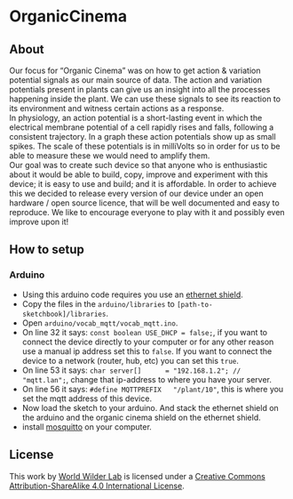# OrganicCinema

## About
Our focus for “Organic Cinema” was on how to get action & variation potential signals as our main source of data. The action and variation potentials present in plants can give us an insight into all the processes happening inside the plant. We can use these signals to see its reaction to its environment and witness certain actions as a response.  
In physiology, an action potential is a short-lasting event in which the electrical membrane potential of a cell rapidly rises and falls, following a consistent trajectory. In a graph these action potentials show up as small spikes. The scale of these potentials is in milliVolts so in order for us to be able to measure these we would need to amplify them.  
Our goal was to create such device so that anyone who is enthusiastic about it would be able to build, copy, improve and experiment with this device; it is easy to use and build; and it is affordable. In order to achieve this we decided to release every version of our device under an open hardware / open source licence, that will be well documented and easy to reproduce. We like to encourage everyone to play with it and possibly even improve upon it!  


## How to setup

### Arduino

* Using this arduino code requires you use an [ethernet shield](http://www.arduino.cc/en/Main/ArduinoEthernetShield).
* Copy the files in the `arduino/libraries` to `[path-to-sketchbook]/libraries`.
* Open `arduino/vocab_mqtt/vocab_mqtt.ino`.
* On line 32 it says: `const boolean USE_DHCP = false;`, if you want to connect the device directly to your computer or for any other reason use a manual ip address set this to `false`. If you want to connect the device to a network (router, hub, etc) you can set this `true`.
* On line 53 it says: `char server[]      = "192.168.1.2"; // "mqtt.lan";`, change that ip-address to where you have your server.
* On line 56 it says: `#define MQTTPREFIX   "/plant/10"`, this is where you set the mqtt address of this device.
* Now load the sketch to your arduino. And stack the ethernet shield on the arduino and the organic cinema shield on the ethernet shield.
* install [mosquitto](http://mosquitto.org/) on your computer.


## License
This work by [World Wilder Lab](http://www.worldwilderlab.net/) is licensed under a [Creative Commons Attribution-ShareAlike 4.0 International License](http://creativecommons.org/licenses/by-sa/4.0/).
